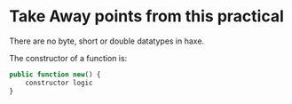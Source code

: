 # Take Away points from this practical

There are no byte, short or double datatypes in haxe.

The constructor of a function is:

``` Haxe
public function new() {
    constructor logic
}
```
